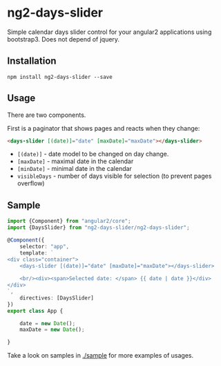 # ng2-days-slider

Simple calendar days slider control for your angular2 applications using bootstrap3.
Does not depend of jquery.

## Installation

`npm install ng2-days-slider --save`

## Usage

There are two components.

First is a paginator that shows pages and reacts when they change:

```html
<days-slider [(date)]="date" [maxDate]="maxDate"></days-slider>
```

* `[(date)]` - date model to be changed on day change.
* `[maxDate]` - maximal date in the calendar
* `[minDate]` - minimal date in the calendar
* `visibleDays` - number of days visible for selection (to prevent pages overflow)

## Sample

```typescript
import {Component} from "angular2/core";
import {DaysSlider} from "ng2-days-slider/ng2-days-slider";

@Component({
    selector: "app",
    template: `
<div class="container">
    <days-slider [(date)]="date" [maxDate]="maxDate"></days-slider>
    
    <br/><div><span>Selected date: </span> {{ date | date }}</div>
</div>
`,
    directives: [DaysSlider]
})
export class App {

    date = new Date();
    maxDate = new Date();

}
```

Take a look on samples in [./sample](https://github.com/pleerock/ng2-days-slider/tree/master/sample) for more examples of
usages.

